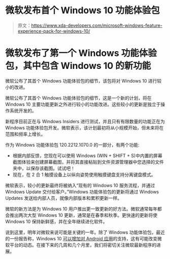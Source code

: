 # 微软发布首个 Windows 10 功能体验包

> 原文：<https://www.xda-developers.com/microsoft-windows-feature-experience-pack-for-windows-10/>

# 微软发布了第一个 Windows 功能体验包，其中包含 Windows 10 的新功能

微软公布了其首个 Windows 功能体验包的细节，该包将对 Windows 10 进行较小的改进。

微软公布了其首个 Windows 功能体验包的细节，这是一个新的计划，将在 Windows 10 主要功能更新之外进行较小的功能改进。这些较小的更新是独立于操作系统开发的。

新程序目前正在与 Windows Insiders 进行测试，并且只有有限数量的功能正在为 Windows 功能体验包开发。微软表示，该计划最初将从小规模开始，但未来将在范围和频率上增长。

作为 Windows 功能体验包 120.2212.1070.0 的一部分，有两个功能:

*   根据内部反馈，您现在可以使用 Windows (WIN + SHIFT + S)中内置的屏幕截图体验来创建屏幕截图，并将其直接粘贴到文件资源管理器中您选择的文件夹中，以保存该截图。试试吧！
*   现在，在 2 合 1 触摸设备上以纵向姿势使用触摸键盘支持分离键盘模式。

微软表示，较小的更新最终将被纳入“现有的 Windows 10 服务流程，并通过 Windows Update 交付给客户。”Windows 功能体验包的更新将通过 Windows Updates 发送给内部人员，就像内部版本和累积更新一样。

微软的新方法是为 Windows 10 用户推出更一致更新的好方法。微软通常每年都会推出两次大型 Windows 10 更新，通常是在春季和秋季。更快速的更新将使 Windows 10 保持新鲜感，并在全年继续进化软件。

说到这里，明年对微软来说可能是关键的一年。除了 Windows 功能体验包，最近的一份报告称，Windows 10 [可以增加对 Android 应用](https://www.xda-developers.com/windows-10-android-apps-project-latte/)的支持，这有可能改变微软平台的动态。在接下来的几周和几个月里，我们将密切关注微软最新程序的进展。